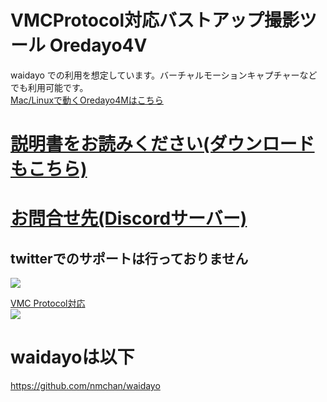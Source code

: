 # VMCProtocol対応バストアップ撮影ツール Oredayo4V
waidayo での利用を想定しています。バーチャルモーションキャプチャーなどでも利用可能です。  
[Mac/Linuxで動くOredayo4Mはこちら](https://github.com/gpsnmeajp/Oredayo4M)

# [説明書をお読みください(ダウンロードもこちら)](https://github.com/gpsnmeajp/Oredayo/wiki)
# [お問合せ先(Discordサーバー)](https://discord.gg/nGapSR7)
## twitterでのサポートは行っておりません

<img src="https://github.com/gpsnmeajp/Oredayo/blob/wiki_img/wiki_img/ore3_1.png?raw=true"></img>

[VMC Protocol対応](https://sh-akira.github.io/VirtualMotionCaptureProtocol/)  
<img src="https://github.com/gpsnmeajp/Oredayo/blob/wiki_img/wiki_img/vmpc_logo_128x128.png?raw=true"></img>

# waidayoは以下
https://github.com/nmchan/waidayo
